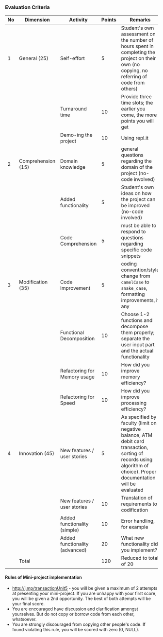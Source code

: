 <!-- title: Draft Blog -->

### Evaluation Criteria

|No|Dimension |Activity | Points | Remarks |
|--|-------|-----|------|------|
|1|General (25)| Self-effort | 5 | Student's own assessment on the number of hours spent in completing the project on their own (no copying, no referring of code from others)
|||Turnaround time | 10 | Provide three time slots; the earlier you come, the more points you will get 
|||Demo-ing the project | 10 | Using repl.it 
|2|Comprehension (15) |Domain knowledge | 5 | general questions regarding the domain of the project (no-code involved)
|||Added functionality | 5 | Student's own ideas on how the project can be improved (no-code involved) 
|||Code Comprehension | 5 | must be able to respond to questions regarding specific code snippets 
|3|Modification (35)|Code Improvement | 5 | coding convention/style change from `camelCase` to `snake_case`, formatting improvements, if any 
|||Functional Decomposition | 10 | Choose 1-2 functions and decompose them properly; separate the user input part and the actual functionality 
|||Refactoring for Memory usage | 10 | How did you improve memory efficiency? | 
|||Refactoring for Speed| 10 | How did you improve processing efficiency?
|4|Innovation (45)|New features / user stories | 5 | As specified by faculty (limit on negative balance, ATM debit card transaction, sorting of records using algorithm of choice). Proper documentation will be evaluated
|||New features / user stories | 10| Translation of requirements to codification
|||Added functionality (simple) | 10 | Error handling, for example
|||Added functionality (advanced) | 20 | What new functionality did you implement?
||Total|  | 120 | Reduced to total of 20 

#### Rules of Mini-project implementation
- http://j.mp/transactionUnit5 - you will be given a maximum of 2 attempts at presenting your mini-project. If you are unhappy with your first score, you will be given a 2nd opportunity. The best of both attempts will be your final score.
- You are encouraged have discussion and clarification amongst yourselves. But do not copy or borrow code from each other, whatsoever. 
- You are strongly discouraged from copying other people's code. If found violating this rule, you will be scored with zero (0, NULL).



